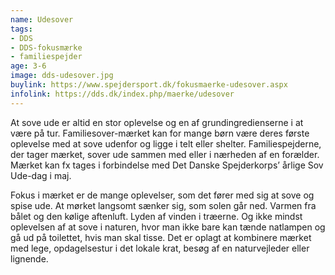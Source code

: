 ```yaml
---
name: Udesover
tags:
- DDS
- DDS-fokusmærke
- familiespejder
age: 3-6
image: dds-udesover.jpg
buylink: https://www.spejdersport.dk/fokusmaerke-udesover.aspx
infolink: https://dds.dk/index.php/maerke/udesover
---
```

At sove ude er altid en stor oplevelse og en af grundingredienserne i at være på tur. Familiesover-mærket kan for mange børn være deres første oplevelse med at sove udenfor og ligge i telt eller shelter. Familiespejderne, der tager mærket, sover ude sammen med eller i nærheden af en forælder. Mærket kan fx tages i forbindelse med Det Danske Spejderkorps’ årlige Sov Ude-dag i maj.

Fokus i mærket er de mange oplevelser, som det fører med sig at sove og spise ude. At mørket langsomt sænker sig, som solen går ned. Varmen fra bålet og den kølige aftenluft. Lyden af vinden i træerne. Og ikke mindst oplevelsen af at sove i naturen, hvor man ikke bare kan tænde natlampen og gå ud på toilettet, hvis man skal tisse. Det er oplagt at kombinere mærket med lege, opdagelsestur i det lokale krat, besøg af en naturvejleder eller lignende.